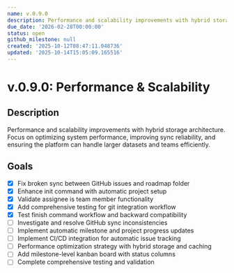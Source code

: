 ```yaml
---
name: v.0.9.0
description: Performance and scalability improvements with hybrid storage architecture
due_date: '2026-02-28T00:00:00'
status: open
github_milestone: null
created: '2025-10-12T08:47:11.048736'
updated: '2025-10-14T15:05:09.165516'
---
```


# v.0.9.0: Performance & Scalability

## Description

Performance and scalability improvements with hybrid storage architecture. Focus on optimizing system performance, improving sync reliability, and ensuring the platform can handle larger datasets and teams efficiently.

## Goals

- [x] Fix broken sync between GitHub issues and roadmap folder
- [x] Enhance init command with automatic project setup
- [x] Validate assignee is team member functionality
- [x] Add comprehensive testing for git integration workflow
- [x] Test finish command workflow and backward compatibility
- [ ] Investigate and resolve GitHub sync inconsistencies
- [ ] Implement automatic milestone and project progress updates
- [ ] Implement CI/CD integration for automatic issue tracking
- [ ] Performance optimization strategy with hybrid storage and caching
- [ ] Add milestone-level kanban board with status columns
- [ ] Complete comprehensive testing and validation